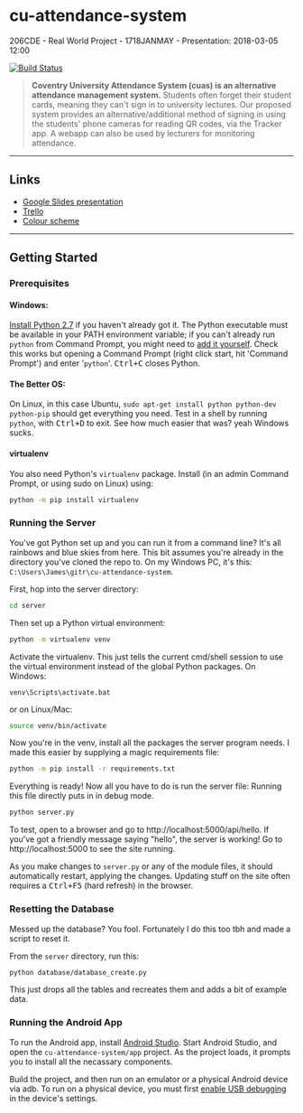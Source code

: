 # cu-attendance-system
206CDE - Real World Project - 1718JANMAY - Presentation: 2018-03-05 12:00

[![Build Status](https://travis-ci.com/jmsv/cu-attendance-system.svg?token=hXPPRPSZqxVqUVQf6s8p&branch=master)](https://travis-ci.com/jmsv/cu-attendance-system)

> __Coventry University Attendance System (cuas) is an alternative attendance management system.__
> Students often forget their student cards, meaning they can't sign in to university lectures. Our proposed system provides an alternative/additional method of signing in using the students' phone cameras for reading QR codes, via the Tracker app. A webapp can also be used by lecturers for monitoring attendance.

---

## Links

- [Google Slides presentation](https://docs.google.com/presentation/d/1FJRiusDUBAOPlAZsN0xIQXuhGP8kQTZpb0YXy6KX1Ec/edit?usp=sharing)
- [Trello](https://trello.com/invite/b/t01Y0sO0/ff42bf7f4e8d08d8d0b28925fed4be98/206cde-8b)
- [Colour scheme](https://material.io/color/#!/?primary.color=007bff&secondary.color=6c757d)

---

## Getting Started

### Prerequisites

#### Windows:

[Install Python 2.7](https://www.python.org/downloads) if you haven't already got it. The Python executable must be available in your PATH environment variable; if you can't already run `python` from Command Prompt, you might need to [add it yourself](https://superuser.com/a/143121/526390). Check this works but opening a Command Prompt (right click start, hit 'Command Prompt') and enter '`python`'. <kbd>Ctrl+C</kbd> closes Python.

#### The Better OS:

On Linux, in this case Ubuntu, `sudo apt-get install python python-dev python-pip` should get everything you need. Test in a shell by running `python`, with <kbd>Ctrl+D</kbd> to exit. See how much easier that was? yeah Windows sucks.

#### virtualenv

You also need Python's `virtualenv` package. Install (in an admin Command Prompt, or using sudo on Linux) using:

```sh
python -m pip install virtualenv
```

### Running the Server

You've got Python set up and you can run it from a command line? It's all rainbows and blue skies from here. This bit assumes you're already in the directory you've cloned the repo to. On my Windows PC, it's this: `C:\Users\James\gitr\cu-attendance-system`.

First, hop into the server directory:

```sh
cd server
```

Then set up a Python virtual environment:

```sh
python -m virtualenv venv
```

Activate the virtualenv. This just tells the current cmd/shell session to use the virtual environment instead of the global Python packages. On Windows:

```
venv\Scripts\activate.bat
```

or on Linux/Mac:

```sh
source venv/bin/activate
```

Now you're in the venv, install all the packages the server program needs. I made this easier by supplying a magic requirements file:

```sh
python -m pip install -r requirements.txt
```

Everything is ready! Now all you have to do is run the server file: Running this file directly puts in in debug mode.

```sh
python server.py
```

To test, open to a browser and go to http://localhost:5000/api/hello. If you've got a friendly message saying "hello", the server is working! Go to http://localhost:5000 to see the site running.

As you make changes to `server.py` or any of the module files, it should automatically restart, applying the changes. Updating stuff on the site often requires a <kbd>Ctrl+F5</kbd> (hard refresh) in the browser.

### Resetting the Database

Messed up the database? You fool. Fortunately I do this too tbh and made a script to reset it.

From the `server` directory, run this:

```sh
python database/database_create.py
```

This just drops all the tables and recreates them and adds a bit of example data.

### Running the Android App

To run the Android app, install [Android Studio](https://developer.android.com/studio/index.html). Start Android Studio, and open the `cu-attendance-system/app` project. As the project loads, it prompts you to install all the necassary components.

Build the project, and then run on an emulator or a physical Android device via adb. To run on a physical device, you must first [enable USB debugging](https://developer.android.com/studio/debug/dev-options.html) in the device's settings.
